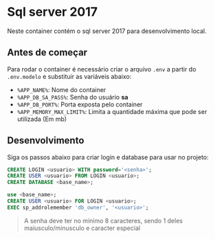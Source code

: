 # Sql server 2017

Neste container contém o sql server 2017 para desenvolvimento local.

## Antes de começar

Para rodar o container é necessário criar o arquivo `.env` a partir do `.env.modelo` e substituir as variáveis abaixo:

* `%APP_NAME%`: Nome do container
* `%APP_DB_SA_PASS%`: Senha do usuário **sa**
* `%APP_DB_PORT%`: Porta exposta pelo container
* `%APP_MEMORY_MAX_LIMIT%`: Limita a quantidade máxima que pode ser utilizada (Em mb)

## Desenvolvimento

Siga os passos abaixo para criar login e database para usar no projeto:

```sql
CREATE LOGIN <usuario> WITH password='<senha>';
CREATE USER <usuario> FROM LOGIN <usuario>;
CREATE DATABASE <base_name>;

use <base_name>;
CREATE USER <usuario> FOR LOGIN <usuario>;
EXEC sp_addrolemember 'db_owner', '<usuario>';
```

> A senha deve ter no mínimo 8 caracteres, sendo 1 deles maiusculo/minusculo e caracter especial